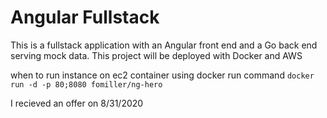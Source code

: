 # Angular Fullstack

This is a fullstack application with an Angular front end and a Go back end serving mock data.
This project will be deployed with Docker and AWS

when to run instance on ec2 container using docker run command ```docker run -d -p 80;8080 fomiller/ng-hero```

I recieved an offer on 8/31/2020
